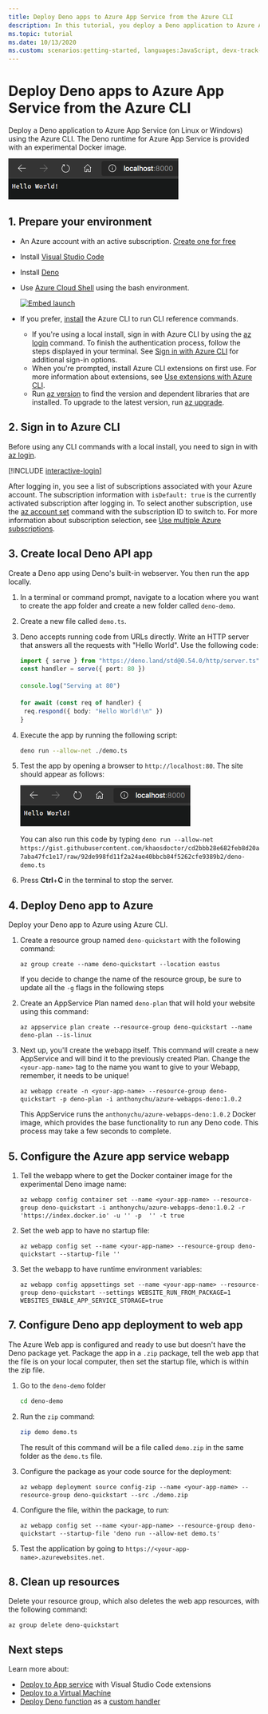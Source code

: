 ```yaml
---
title: Deploy Deno apps to Azure App Service from the Azure CLI
description: In this tutorial, you deploy a Deno application to Azure App Service (on Linux or Windows) using the Azure CLI.
ms.topic: tutorial
ms.date: 10/13/2020
ms.custom: scenarios:getting-started, languages:JavaScript, devx-track-javascript
---
```

# Deploy Deno apps to Azure App Service from the Azure CLI

Deploy a Deno application to Azure App Service (on Linux or Windows) using the Azure CLI. The Deno runtime for Azure App Service is provided with an experimental Docker image. 

![Running the demo server](../media/deploy-azure/deno-hello-world.png)

## 1. Prepare your environment

- An Azure account with an active subscription. [Create one for free](https://azure.microsoft.com/free/?utm_source=campaign&utm_campaign=vscode-tutorial-appservice-deno&mktingSource=vscode-tutorial-appservice-deno)
- Install [Visual Studio Code](https://code.visualstudio.com/)
- Install [Deno](https://deno.land/#installation)
- Use [Azure Cloud Shell](https://docs.microsoft.com/azure/cloud-shell/quickstart) using the bash environment.

   [![Embed launch](https://shell.azure.com/images/launchcloudshell.png "Launch Azure Cloud Shell")](https://shell.azure.com)   
- If you prefer, [install](/cli/azure/install-azure-cli) the Azure CLI to run CLI reference commands.
   - If you're using a local install, sign in with Azure CLI by using the [az login](/cli/azure/reference-index#az-login) command.  To finish the authentication process, follow the steps displayed in your terminal.  See [Sign in with Azure CLI](/cli/azure/authenticate-azure-cli) for additional sign-in options.
  - When you're prompted, install Azure CLI extensions on first use.  For more information about extensions, see [Use extensions with Azure CLI](/cli/azure/azure-cli-extensions-overview).
  - Run [az version](/cli/azure/reference-index?#az_version) to find the version and dependent libraries that are installed. To upgrade to the latest version, run [az upgrade](/cli/azure/reference-index?#az_upgrade).

## 2. Sign in to Azure CLI

Before using any CLI commands with a local install, you need to sign in with [az login](/cli/azure/reference-index#az-login).

[!INCLUDE [interactive-login](../../azure-cli/includes/interactive-login.md)]

After logging in, you see a list of subscriptions associated with your Azure account. The subscription information with `isDefault: true` is the currently activated subscription after logging in. To select another subscription, use the [az account set](/cli/azure/account#az-account-set) command with the subscription ID to switch to. For more information about subscription selection, see [Use multiple Azure subscriptions](/cli/azure/manage-azure-subscriptions-azure-cli).

## 3. Create local Deno API app

Create a Deno app using Deno's built-in webserver. You then run the app locally.

1. In a terminal or command prompt, navigate to a location where you want to create the app folder and create a new folder called `deno-demo`.

1. Create a new file called `demo.ts`.
1. Deno accepts running code from URLs directly. Write an HTTP server that answers all the requests with "Hello World". Use the following code:

    ```typescript
    import { serve } from "https://deno.land/std@0.54.0/http/server.ts"
    const handler = serve({ port: 80 })

    console.log("Serving at 80")

    for await (const req of handler) {
     req.respond({ body: "Hello World!\n" })
    }
    ```

1. Execute the app by running the following script:

    ```bash
    deno run --allow-net ./demo.ts
    ```

1. Test the app by opening a browser to `http://localhost:80`. The site should appear as follows:

    ![Running the demo server](../media/deploy-azure/deno-hello-world.png)

    You can also run this code by typing `deno run --allow-net https://gist.githubusercontent.com/khaosdoctor/cd2bbb28e682feb8d20a7aba47fc1e17/raw/92de998fd11f2a24ae40bbcb84f5262cfe9389b2/deno-demo.ts`

1. Press **Ctrl**+**C** in the terminal to stop the server.

## 4. Deploy Deno app to Azure

Deploy your Deno app to Azure using Azure CLI.

1. Create a resource group named `deno-quickstart` with the following command:

    ```azurecli
    az group create --name deno-quickstart --location eastus
    ```

    If you decide to change the name of the resource group, be sure to update all the `-g` flags in the following steps

1. Create an AppService Plan named `deno-plan` that will hold your website using this command:

    ```azurecli
    az appservice plan create --resource-group deno-quickstart --name deno-plan --is-linux
    ```

1. Next up, you'll create the webapp itself. This command will create a new AppService and will bind it to the previously created Plan. Change the `<your-app-name>` tag to the name you want to give to your Webapp, remember, it needs to be unique!

    ```azurecli
    az webapp create -n <your-app-name> --resource-group deno-quickstart -p deno-plan -i anthonychu/azure-webapps-deno:1.0.2
    ```

    This AppService runs the `anthonychu/azure-webapps-deno:1.0.2` Docker image, which provides the base functionality to run any Deno code. This process may take a few seconds to complete.

## 5. Configure the Azure app service webapp

1. Tell the webapp where to get the Docker container image for the experimental Deno image name:

    ```azurecli
    az webapp config container set --name <your-app-name> --resource-group deno-quickstart -i anthonychu/azure-webapps-deno:1.0.2 -r 'https://index.docker.io' -u '' -p  '' -t true
    ```

1. Set the web app to have no startup file:

    ```azurecli
    az webapp config set --name <your-app-name> --resource-group deno-quickstart --startup-file ''

1. Set the webapp to have runtime environment variables:

    ```azurecli
    az webapp config appsettings set --name <your-app-name> --resource-group deno-quickstart --settings WEBSITE_RUN_FROM_PACKAGE=1 WEBSITES_ENABLE_APP_SERVICE_STORAGE=true
    ```

## 7. Configure Deno app deployment to web app 

The Azure Web app is configured and ready to use but doesn't have the Deno package yet. Package the app in a `.zip` package, tell the web app that the file is on your local computer, then set the startup file, which is within the zip file. 

1. Go to the `deno-demo` folder

    ```bash
    cd deno-demo
    ```

1. Run the `zip` command:

    ```bash
    zip demo demo.ts
    ```

    The result of this command will be a file called `demo.zip` in the same folder as the `demo.ts` file.

1. Configure the package as your code source for the deployment:

    ```azurecli
    az webapp deployment source config-zip --name <your-app-name> --resource-group deno-quickstart --src ./demo.zip
    ```

1. Configure the file, within the package, to run:

    ```azurecli
    az webapp config set --name <your-app-name> --resource-group deno-quickstart --startup-file 'deno run --allow-net demo.ts'
    ```

1. Test the application by going to `https://<your-app-name>.azurewebsites.net`. 

## 8. Clean up resources

Delete your resource group, which also deletes the web app resources, with the following command:

```azurecli
az group delete deno-quickstart
```

## Next steps

Learn more about:
* [Deploy to App service](../tutorial-vscode-azure-app-service-node-01.md) with Visual Studio Code extensions
* [Deploy to a Virtual Machine](./nodejs-virtual-machine-vm/introduction.md)
* [Deploy Deno function](https://github.com/anthonychu/azure-functions-deno-worker) as a [custom handler](/azure/azure-functions/functions-custom-handlers)
